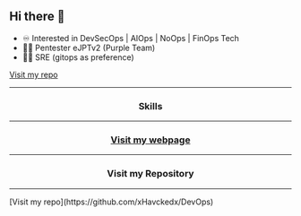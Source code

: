 
## Hi there 👋

- ♾️ Interested in DevSecOps | AIOps | NoOps | FinOps Tech
- 🕵️‍♂️ Pentester eJPTv2 (Purple Team)
- 🧑‍💻 SRE (gitops as preference)

[Visit my repo](https://github.com/xHavckedx/DevOps)
<html>
<div align="center">
  <hr/>
  <h3>Skills</h3>
  <hr/>
  <a href="https://xhavckedx.github.io/Portfolio/"><h3>Visit my webpage</h3></a>
  <hr/>
    <h3>Visit my Repository</h3>
  <hr/>
</div>
</html>
[Visit my repo](https://github.com/xHavckedx/DevOps)
